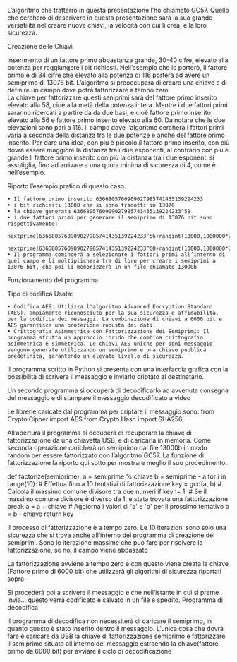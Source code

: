L’algoritmo che tratterrò in questa presentazione l’ho chiamato GC57.  Quello che cercherò di descrivere in questa presentazione sarà la sua grande versatilità nel creare nuove chiavi, la velocità con cui li crea, e la loro sicurezza.


Creazione delle Chiavi

Inserimento di un fattore primo abbastanza grande, 30-40 cifre, elevato alla potenza per raggiungere i bit richiesti. Nell’esempio che io porterò, il fattore primo è di 34 cifre che elevato alla potenza di 116 porterà ad avere un semiprimo di 13076 bit.
L’algoritmo si preoccuperà di creare una chiave e di definire un campo dove potrà fattorizzare a tempo zero  
La chiave per fattorizzare questi seniprimi sarà del fattore primo inserito elevato alla 58, cioè alla metà della potenza intera. Mentre i due fattori primi saranno ricercati a partire da da due basi, e cioè fattore primo inserito elevato alla 56 e fattore primo inserito elevato alla 60. Da notare che le due elevazioni sono pari a 116.
Il campo dove l’algoritmo cercherà i fattori primi varia a seconda della distanza tra le due potenze e anche del fattore primo inserito. Per dare una idea, con più è piccolo il fattore primo inserito, con più dovrà essere maggiore la distanza tra i due esponenti, al contrario con più è grande ll fattore primo inserito con più la distanza tra i due esponenti si assotiglia, fino ad arrivare a una quota minima di sicurezza di 4, come è nell’esempio.

Riporto l’esempio pratico di questo caso. 

    • Il fattore primo inserito 6366805760909027985741435139224233
    • i bit richiesti 13000 che si sono tradotti in 13076
    • la chiave generata 6366805760909027985741435139224233^58
    • i due fattori primi per generare il semiprimo di 13076 bit sono rispettivamente:
            nextprime(6366805760909027985741435139224233^56+randint(10000,1000000*2^200)
            nextprime(6366805760909027985741435139224233^60+randint(10000,1000000*2^200)
    • Il programma comincerà a selezionare i fattori primi all’interno di quel campo e li moltiplicherà tra di loro per creare i semiprimi a 13076 bit, che poi li memorizzerà in un file chiamato 13000b







Funzionamento del programma



Tipo di codifica Usata:

    • Codifica AES: Utilizza l'algoritmo Advanced Encryption Standard (AES), ampiamente riconosciuto per la sua sicurezza e affidabilità, per la codifica dei messaggi. La combinazione di chiavi a 6000 bit e AES garantisce una protezione robusta dei dati.
    • Crittografia Asimmetrica con Fattorizzazione dei Semiprimi: Il programma sfrutta un approccio ibrido che combina crittografia asimmetrica e simmetrica. Le chiavi AES uniche per ogni messaggio vengono generate utilizzando un semiprimo e una chiave pubblica predefinita, garantendo un elevato livello di sicurezza.

Il programma scritto in Python si presenta con una interfaccia grafica con la possibilità di scrivere il messaggio e inviarlo criptato al destinatario.

Un secondo programma si occuperà di decodificarlo ad avvenuta consegna del messaggio e di stampare il messaggio decodificato a video

Le librerie caricate dal programma per criptare il messaggio sono:
from Crypto.Cipher import AES 
from Crypto.Hash import SHA256

All’apertura il programma si occuperà di recuperare la chiave di fattorizzazione da una chiavetta USB, e di caricarla in memoria. Come seconda operazione caricherà un semiprimo dal file 13000b in modo random per essere fattorizzato con l’algoritmo GC57. La funzione di fattorizzazione la riporto qui sotto per mostrare meglio il suo procedimento. 

def factorize(semiprime):
    a = semiprime % chiave
    b = semiprime - a
    for i in range(10):  # Effettua fino a 10 tentativi di fattorizzazione
        key = gcd(a, b)  # Calcola il massimo comune divisore tra due numeri
        if key != 1:  # Se il massimo comune divisore è diverso da 1, è stata trovata una fattorizzazione
            break
        a = a + chiave  # Aggiorna i valori di 'a' e 'b' per il prossimo tentativo
        b = b - chiave
    return key

Il processo di fattorizzazione è a tempo zero. Le 10 iterazioni sono solo una sicurezza che si trova anche all’interno del programma di creazione dei semiprimi. Sono le iterazione massime che può fare per risolvere la fattorizzazione, se no, il campo viene abbassato

La fattorizzazione avviene a tempo zero e con questo viene creata la chiave (Fattore primo di 6000 bit) che utilizzerà gli algoritmi di sicurezza riportati sopra

Si procederà poi a scrivere il messaggio e che nell’istante in cui si preme invia… questo verrà codificato e salvato in un file e spedito.
Programma di decodifica 

Il programma di decodifica non necessiterà di caricare il semiprimo, in quanto questo è stato inserito dentro il messaggio. L’unica cosa che dovrà fare è caricare da USB la chiave di fattorizzazione semiprimo e fattorizzare il semiprimo situato all’interno del messaggio estraendo la chiave(fattore primo da 6000 bit) per avviare il ciclo di decodificazione
